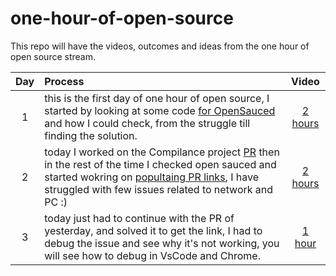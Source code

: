 # one-hour-of-open-source
This repo will have the videos, outcomes and ideas from the one hour of open source stream. 

| Day | Process | Video | 
| :---: | :-- | :--: |
| 1 | this is the first day of one hour of open source, I started by looking at some code [for OpenSauced](https://github.com/open-sauced/ai/pull/278) and how I could check, from the struggle till finding the solution. | [2 hours](https://www.youtube.com/watch?v=8fnLhm5rw1U) |
| 2 | today I worked on the Compilance project [PR](https://github.com/mtfoley/pr-compliance-action/pull/396) then in the rest of the time I checked open sauced and started wokring on [popultaing PR links](https://github.com/open-sauced/app/issues/205), I have struggled with few issues related to network and PC :)  | [2 hours](https://www.youtube.com/watch?v=8fnLhm5rw1U) |
| 3 | today just had to continue with the PR of yesterday, and solved it to get the link, I had to debug the issue and see why it's not working, you will see how to debug in VsCode and Chrome.  | [1 hour](https://www.youtube.com/watch?v=8fnLhm5rw1U) |

